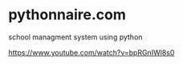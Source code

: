 # pythonnaire.com



school managment system using python 


https://www.youtube.com/watch?v=bpRGnIWl8s0
